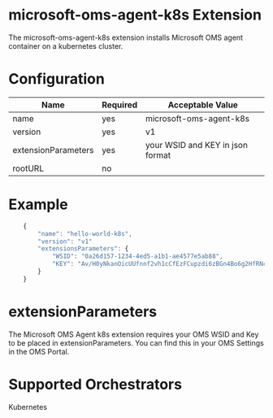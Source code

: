 # microsoft-oms-agent-k8s Extension

The microsoft-oms-agent-k8s extension installs Microsoft OMS agent container on a kubernetes cluster.

# Configuration
|Name|Required|Acceptable Value|
|---|---|---|
|name|yes|microsoft-oms-agent-k8s|
|version|yes|v1|
|extensionParameters|yes|your WSID and KEY in json format|
|rootURL|no||

# Example
``` javascript
	{ 
        "name": "hello-world-k8s", 
        "version": "v1" 
		"extensionsParameters": {
			"WSID": "0a26d157-1234-4ed5-a1b1-ae4577e5ab88",
			"KEY": "Av/H0yNkanOicUUfnnf2vh1cCfEzFCupzdi6zBGn4Bo6g2HfRNcPK0OfeA2cAcA+Kfj+3hRu2xNJuG8MNWp5Pg=="
		}
    }
```

# extensionParameters
The Microsoft OMS Agent k8s extension requires your OMS WSID and Key to be placed in extensionParameters.  You can find this in your OMS Settings in the OMS Portal.  

# Supported Orchestrators
Kubernetes